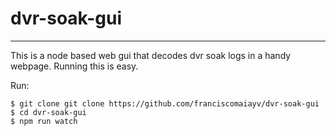 # dvr-soak-gui
------

This is a node based web gui that decodes dvr soak logs in a handy webpage. Running this is easy.

Run:
```
$ git clone git clone https://github.com/franciscomaiayv/dvr-soak-gui
$ cd dvr-soak-gui
$ npm run watch

```
